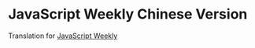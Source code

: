 # JavaScript Weekly Chinese Version


Translation for [JavaScript Weekly](http://javascriptweekly.com/)
